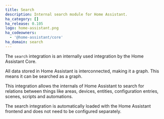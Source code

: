 ```yaml
---
title: Search
description: Internal search module for Home Assistant.
ha_category: []
ha_release: 0.105
logo: home-assistant.png
ha_codeowners:
  - '@home-assistant/core'
ha_domain: search
---
```


The `search` integration is an internally used integration by the
Home Assistant Core.

All data stored in Home Assistant is interconnected, making it a graph.
This means it can be searched as a graph.

This integration allows the internals of Home Assistant to search for
relations between things like areas, devices, entities, configuration entries,
scenes, scripts and automations.

The search integration is automatically loaded with the Home Assistant frontend
and does not need to be configured separately.

